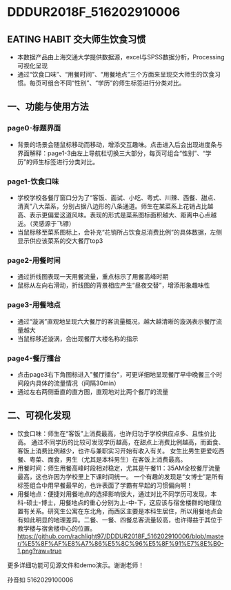 # DDDUR2018F_516202910006 

## EATING HABIT 交大师生饮食习惯
- 本数据产品由上海交通大学提供数据源，excel与SPSS数据分析，Processing可视化呈现
- 通过“饮食口味”、“用餐时间”、“用餐地点”三个方面来呈现交大师生的饮食习惯。每页可组合不同“性别”、“学历”的师生标签进行分类对比。

## 一、功能与使用方法
### page0-标题界面
- 背景的场景会随鼠标移动而移动，增添交互趣味。点击进入后会出现进度条与界面解释：page1-3由左上导航栏切换三大部分，每页可组合“性别”、“学历”的师生标签进行分类对比。

### page1-饮食口味
- 学校学校各餐厅窗口分为了“客饭、面试、小吃、粤式、川辣、西餐、甜点、清真”八大菜系，分别占据八边形的八条通道。师生在某菜系上花销占比越高、表示更偏爱这道风味。表现的形式是菜系图标面积越大、距离中心点越近。（灵感源于飞镖）
- 当鼠标移至菜系图标上，会补充“花销所占饮食总消费比例”的具体数据，左侧显示供应该菜系的交大餐厅top3

### page2-用餐时间
- 通过折线图表现一天用餐流量，重点标示了用餐高峰时期
- 鼠标从左向右滑动，折线图的背景相应产生“昼夜交替”，增添形象趣味性

### page3-用餐地点
- 通过“漩涡”直观地呈现六大餐厅的客流量概况，越大越清晰的漩涡表示餐厅流量越大
- 当鼠标移近漩涡，会出现餐厅大楼名称的指示

### page4-餐厅擂台
- 点击page3右下角图标进入"餐厅擂台"，可更详细地呈现餐厅早中晚餐三个时间段内具体的流量情况（间隔30min）
- 通过左右两侧垂直的直方图，直观地对比两个餐厅的流量


## 二、可视化发现
- 饮食口味：师生在“客饭”上消费最高，也许归功于学校供应点多、且性价比高。
通过不同学历的比较可发现学历越高，在甜点上消费比例越高，而面食、客饭上消费比例越少，也许与兼职实习开始有收入有关。
女生比男生更爱吃西餐、粤菜、面食，男生（尤其是本科男生）在客饭上消费最高。
- 用餐时间：师生用餐高峰时段相对稳定，尤其是午餐11：35AM全校餐厅流量最高，这也许因为学校里上下课时间统一。
一个有趣的发现是“女博士”是所有标签组合中用早餐最早的，也许表面了学霸有早起的习惯偏向啊！
- 用餐地点：便捷对用餐地点的选择影响很大，通过对比不同学历可发现，本科-硕士-博士，用餐地点的重心分别为上-中-下，这应该与宿舍楼群的地理位置有关系。研究生公寓在东北角，而西区主要是本科生居住，所以用餐地点会有如此明显的地理差异。二餐、一餐、四餐总客流量较高，也许得益于其位于教学楼与宿舍楼中心的位置。
https://github.com/rachlight97/DDDUR2018F_516202910006/blob/master/%E5%8F%AF%E8%A7%86%E5%8C%96%E5%8F%91%E7%8E%B0-1.png?raw=true

更多详细功能可见源文件和demo演示。谢谢老师！

孙音如
5162029100006




